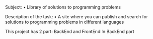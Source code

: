 Subject:
• Library of solutions to programming problems

Description of the task:
• A site where you can publish and search for solutions to programming problems in different languages

This project has 2 part: BackEnd and FrontEnd
In BackEnd part 
